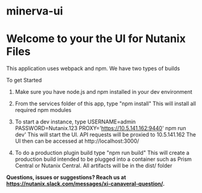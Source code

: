 # minerva-ui


# Welcome to your the UI for Nutanix Files

This application uses webpack and npm. We have two types of builds

To get Started
  1. Make sure you have node.js and npm installed in your dev environment

  2. From the services folder of this app, type "npm install"
     This will install all required npm modules

  3. To start a dev instance, type
     USERNAME=admin PASSWORD=Nutanix.123 PROXY='https://10.5.141.162:9440' npm run dev'
     This will start the UI. API requests will be proxied to 10.5.141.162
     The UI then can be accessed at http://localhost:3000/

  4. To do a production plugin build type "npm run build"
     This will create a production build intended to be plugged into a container
     such as Prism Central or Nutanix Central.
     All artifacts will be in the dist/ folder

__Questions, issues or suggestions? Reach us at https://nutanix.slack.com/messages/xi-canaveral-question/.__


